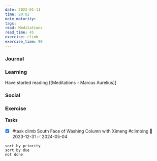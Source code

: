 ```yaml
---
date: 2023-01-11
time: 20:02
note_maturity: 
tags: 
read: Meditations
read_time: 45
exercise: climb
exercise_time: 90
---
```


### Journal

### Learning
Have started reading [[Meditations - Marcus Aurelius]]

### Social

### Exercise

#### Tasks
- [x] #task climb South Face of Washing Column with Ximeng #climbing 📅 2023-12-31 ✅ 2024-05-04











```tasks
sort by priority
sort by due
not done
```